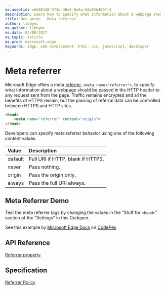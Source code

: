 ```yaml
---
ms.assetid: c6608430-973e-40e9-9a9a-62a90b409ff4
description: Learn how to specify what information about a webpage should be passed in the HTTP header to any request sent from the page.
title: Dev guide - Meta referrer
author: libbymc
ms.author: libbymc
ms.date: 02/08/2017
ms.topic: article
ms.prod: microsoft-edge
keywords: edge, web development, html, css, javascript, developer
---
```


# Meta referrer

Microsoft Edge offers a meta [referrer](https://msdn.microsoft.com/library/ms534365(v=vs.85).aspx), `<meta name="referrer">`, to specify what information about a webpage should be passed in the HTTP header to any request sent from the page.  Traffic remains encrypted and all the benefits of HTTPS remain, but the passing of referral data can be controlled between HTTPS and HTTP sites.

```HTML
<head>
	<meta name="referrer" content="origin">
</head>
```

Developers can specify meta referrer behavior using one of the following content values:

Value | Description
:------------ | :-------------
default | Full URI if HTTP, blank if HTTPS.
never | Pass nothing.
origin | Pass the origin only.
always | Pass the full URI always.

## Meta Referrer Demo

Test the meta referrer tags by changing the values in the "Stuff for `<head>`" section of the "Settings" in this Codepen.

<div class="codepen-wrap"><p data-height="300" data-theme-id="23761" data-slug-hash="ONLMBa" data-default-tab="result" data-user="MSEdgeDev" data-embed-version="2" data-editable="true" class="codepen">See this example by <a href="https://codepen.io/MSEdgeDev">Microsoft Edge Docs</a> on <a href="https://codepen.io/MSEdgeDev/pen/ONLMBa">CodePen</a>.</p></div><script async src="//assets.codepen.io/assets/embed/ei.js"></script>

## API Reference
[Referrer property](https://msdn.microsoft.com/library/ms534365(v=vs.85).aspx)

## Specification
[Referrer Policy](https://w3c.github.io/webappsec-referrer-policy/)
